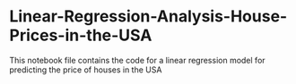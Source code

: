 # Linear-Regression-Analysis-House-Prices-in-the-USA
This notebook file contains the code for a linear regression model for predicting the price of houses in the USA

